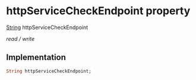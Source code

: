 


# httpServiceCheckEndpoint property






[String](https://api.flutter.dev/flutter/dart-core/String-class.html) httpServiceCheckEndpoint
  
_read / write_






## Implementation

```dart
String httpServiceCheckEndpoint;


```







